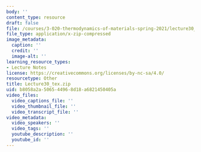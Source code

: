 ```yaml
---
body: ''
content_type: resource
draft: false
file: /courses/3-020-thermodynamics-of-materials-spring-2021/lecture30_tex.zip
file_type: application/x-zip-compressed
image_metadata:
  caption: ''
  credit: ''
  image-alt: ''
learning_resource_types:
- Lecture Notes
license: https://creativecommons.org/licenses/by-nc-sa/4.0/
resourcetype: Other
title: Lecture30_tex.zip
uid: b8058a2a-5065-4496-8d18-a6821450405a
video_files:
  video_captions_file: ''
  video_thumbnail_file: ''
  video_transcript_file: ''
video_metadata:
  video_speakers: ''
  video_tags: ''
  youtube_description: ''
  youtube_id: ''
---
```

